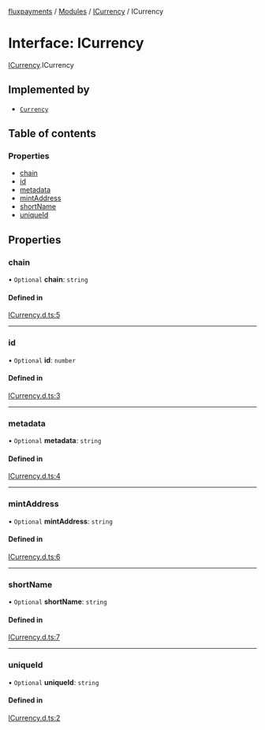 [fluxpayments](../README.md) / [Modules](../modules.md) / [ICurrency](../modules/ICurrency.md) / ICurrency

# Interface: ICurrency

[ICurrency](../modules/ICurrency.md).ICurrency

## Implemented by

- [`Currency`](../classes/Currency.Currency.md)

## Table of contents

### Properties

- [chain](ICurrency.ICurrency.md#chain)
- [id](ICurrency.ICurrency.md#id)
- [metadata](ICurrency.ICurrency.md#metadata)
- [mintAddress](ICurrency.ICurrency.md#mintaddress)
- [shortName](ICurrency.ICurrency.md#shortname)
- [uniqueId](ICurrency.ICurrency.md#uniqueid)

## Properties

### chain

• `Optional` **chain**: `string`

#### Defined in

[ICurrency.d.ts:5](https://github.com/fluxpayments1/fluxpayments_api_ts/blob/2772c747e214a3cab637ab4d18a9d6944f43ee64/src/types/flux_types/ICurrency.d.ts#L5)

___

### id

• `Optional` **id**: `number`

#### Defined in

[ICurrency.d.ts:3](https://github.com/fluxpayments1/fluxpayments_api_ts/blob/2772c747e214a3cab637ab4d18a9d6944f43ee64/src/types/flux_types/ICurrency.d.ts#L3)

___

### metadata

• `Optional` **metadata**: `string`

#### Defined in

[ICurrency.d.ts:4](https://github.com/fluxpayments1/fluxpayments_api_ts/blob/2772c747e214a3cab637ab4d18a9d6944f43ee64/src/types/flux_types/ICurrency.d.ts#L4)

___

### mintAddress

• `Optional` **mintAddress**: `string`

#### Defined in

[ICurrency.d.ts:6](https://github.com/fluxpayments1/fluxpayments_api_ts/blob/2772c747e214a3cab637ab4d18a9d6944f43ee64/src/types/flux_types/ICurrency.d.ts#L6)

___

### shortName

• `Optional` **shortName**: `string`

#### Defined in

[ICurrency.d.ts:7](https://github.com/fluxpayments1/fluxpayments_api_ts/blob/2772c747e214a3cab637ab4d18a9d6944f43ee64/src/types/flux_types/ICurrency.d.ts#L7)

___

### uniqueId

• `Optional` **uniqueId**: `string`

#### Defined in

[ICurrency.d.ts:2](https://github.com/fluxpayments1/fluxpayments_api_ts/blob/2772c747e214a3cab637ab4d18a9d6944f43ee64/src/types/flux_types/ICurrency.d.ts#L2)
